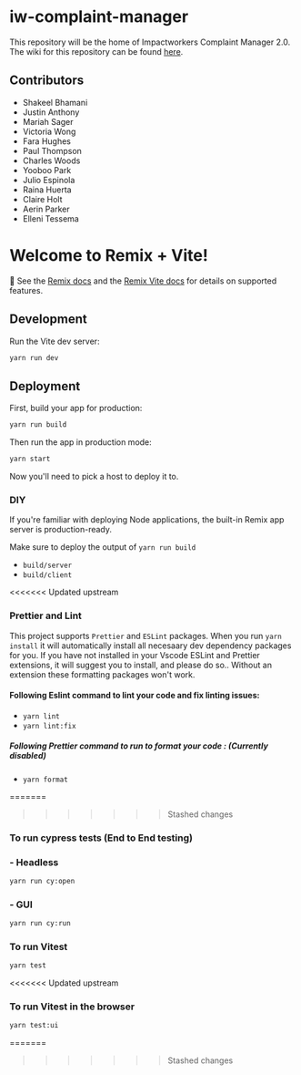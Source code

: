 # iw-complaint-manager

This repository will be the home of Impactworkers Complaint Manager 2.0. The wiki for this repository can be found [here](https://impactworkers.github.io/iw-complaint-manager/).

## Contributors

- Shakeel Bhamani
- Justin Anthony
- Mariah Sager
- Victoria Wong
- Fara Hughes
- Paul Thompson
- Charles Woods
- Yooboo Park
- Julio Espinola
- Raina Huerta
- Claire Holt
- Aerin Parker
- Elleni Tessema

# Welcome to Remix + Vite!

📖 See the [Remix docs](https://remix.run/docs) and the [Remix Vite docs](https://remix.run/docs/en/main/guides/vite) for details on supported features.

## Development

Run the Vite dev server:

```sh
yarn run dev
```

## Deployment

First, build your app for production:

```sh
yarn run build
```

Then run the app in production mode:

```sh
yarn start
```

Now you'll need to pick a host to deploy it to.

### DIY

If you're familiar with deploying Node applications, the built-in Remix app server is production-ready.

Make sure to deploy the output of `yarn run build`

- `build/server`
- `build/client`

<<<<<<< Updated upstream
### Prettier and Lint 

This project supports `Prettier` and `ESLint` packages. When you run `yarn install` it will automatically install all necesaary dev dependency packages for you. If you have not installed in your Vscode ESLint and Prettier extensions, it will suggest you to install, and please do so.. Without an extension these formatting packages won't work. 

#### Following Eslint command to lint your code and fix linting issues:

- `yarn lint`
- `yarn lint:fix`

##### Following Prettier command to run to format your code : (Currently disabled)

- `yarn format`  


=======
>>>>>>> Stashed changes
### To run cypress tests (End to End testing)

### - Headless

```sh
yarn run cy:open
```

### - GUI

```sh
yarn run cy:run
```

### To run Vitest

```sh
yarn test
```
<<<<<<< Updated upstream

### To run Vitest in the browser 

```sh
yarn test:ui
```
=======
>>>>>>> Stashed changes
